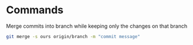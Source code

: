 # Commands

Merge commits into branch while keeping only the changes on that branch

``` bash
git merge -s ours origin/branch -m "commit message"
```

